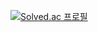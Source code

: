 [![Solved.ac
프로필](http://mazassumnida.wtf/api/v2/generate_badge?boj={jackie})](https://solved.ac/{jackie})
